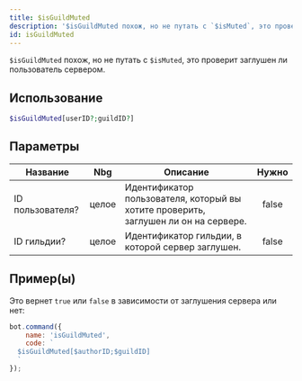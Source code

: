 ```yaml
---
title: $isGuildMuted
description: '$isGuildMuted похож, но не путать с `$isMuted`, это проверит заглушен ли пользователь сервером.'
id: isGuildMuted
---
```


`$isGuildMuted` похож, но не путать с `$isMuted`, это проверит заглушен ли пользователь сервером.

## Использование

```php
$isGuildMuted[userID?;guildID?]
```

## Параметры

| Название         | Nbg   | Описание                                                                            | Нужно |
| ---------------- | ----- | ----------------------------------------------------------------------------------- |:-----:|
| ID пользователя? | целое | Идентификатор пользователя, который вы хотите проверить, заглушен ли он на сервере. | false |
| ID гильдии?      | целое | Идентификатор гильдии, в которой сервер заглушен.                                   | false |

## Пример(ы)

Это вернет `true` или `false` в зависимости от заглушения сервера или нет:

```javascript
bot.command({
    name: 'isGuildMuted',
    code: `
  $isGuildMuted[$authorID;$guildID]
  `
});
```
